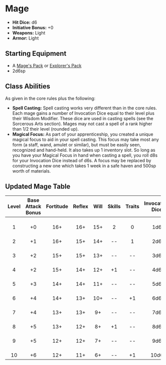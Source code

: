 # Mage
- **Hit Dice:** d6
- **Initiative Bonus:** +0
- **Weapons:** Light
- **Armor:** Light

## Starting Equipment
- A [Mage's Pack](CoinAndItsUses.md#equipment-packs) or [Explorer's Pack](CoinAndItsUses.md#equipment-packs)
- 2d6sp

## Class Abilities
As given in the core rules plus the following:

- **Spell Casting:** Spell casting works very different than in the core rules.  Each mage gains a number of Invocation Dice equal to their level plus their Wisdom Modifier.  These dice are used in casting spells (see the Sorcerous Arts section).  Mages may not cast a spell of a rank higher than 1/2 their level (rounded up).
- **Magical Focus:** As part of your apprenticeship, you created a unique magical focus to aid in your spell casting. This focus may take most any form (a staff, wand, amulet or similar), but must be easily seen, recognized and hand-held. It also takes up 1 inventory slot. So long as you have your Magical Focus in hand when casting a spell, you roll d8s for your Invocation Dice instead of d6s. A focus may be replaced by constructing a new one which takes 1 week in a safe haven and 500sp worth of materials.

## Updated Mage Table
| Level | Base<br/>Attack<br/>Bonus | Fortitude | Reflex | Will | Skills | Traits | Invocation<br/>Dice | Notes |
|:-----:|:-------------------------:|:---------:|:------:|:----:|:------:|:------:|:-------------------:|:------|
|   1   |  +0                       | 16+       | 16+    | 15+  | 2      | 0      |  1d6                | Rank 1 Spells |
|   2   |  +1                       | 16+       | 15+    | 14+  | --     | 1      |  2d6                |  |
|   3   |  +2                       | 15+       | 15+    | 13+  | --     | --     |  3d6                | Rank 2 Spells |
|   4   |  +2                       | 15+       | 14+    | 12+  | +1     | --     |  4d6                |  |
|   5   |  +3                       | 14+       | 14+    | 11+  | --     | --     |  5d6                | Rank 3 Spells |
|   6   |  +4                       | 14+       | 13+    | 10+  | --     | +1     |  6d6                |  |
|   7   |  +4                       | 13+       | 13+    |  9+  | --     | --     |  7d6                | Rank 4 Spells |
|   8   |  +5                       | 13+       | 12+    |  8+  | +1     | --     |  8d6                |  |
|   9   |  +5                       | 12+       | 12+    |  7+  | --     | --     |  9d6                | Rank 5 Spells |
|  10   |  +6                       | 12+       | 11+    |  6+  | --     | +1     | 10d6                |  |


